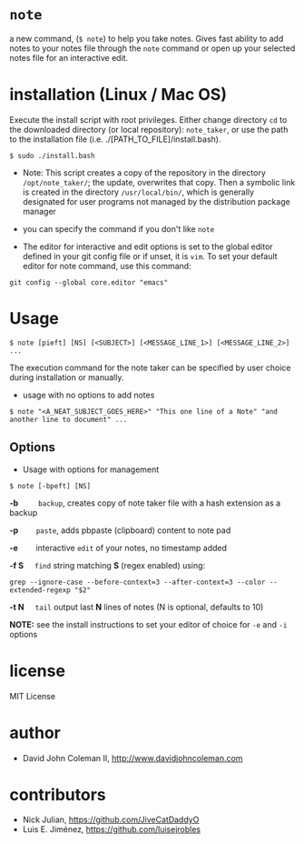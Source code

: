 # `note`

a new command, (`$ note`) to help you take notes. Gives fast ability to add notes to your
notes file through the `note` command or open up your selected notes file for an interactive edit.

# installation (Linux / Mac OS)

Execute the install script with root privileges. Either change directory `cd`
to the downloaded directory (or local repository): `note_taker`, or use the
path to the installation file (i.e. ./[PATH_TO_FILE]/install.bash).

```
$ sudo ./install.bash
```

- Note: This script creates a copy of the repository in the directory
`/opt/note_taker/`; the update, overwrites that copy. Then a symbolic link
is created in the directory `/usr/local/bin/`, which is generally
designated for user programs not managed by the distribution package manager

- you can specify the command if you don't like `note`

- The editor for interactive and edit options is set to the global editor defined in your
git config file or if unset, it is `vim`. To set your default editor for note command,
use this command:

```
git config --global core.editor "emacs"
```

# Usage

```
$ note [pieft] [NS] [<SUBJECT>] [<MESSAGE_LINE_1>] [<MESSAGE_LINE_2>] ...
```

The execution command for the note taker can be specified by user choice during installation or manually.

- usage with no options to add notes

```
$ note "<A_NEAT_SUBJECT_GOES_HERE>" "This one line of a Note" "and another line to document" ...
```

## Options

- Usage with options for management

```
$ note [-bpeft] [NS]
```

**\-b** &nbsp;&nbsp;&nbsp;&nbsp;&nbsp;&nbsp;&nbsp;
`backup`, creates copy of note taker file with a hash extension as a backup

**\-p** &nbsp;&nbsp;&nbsp;&nbsp;&nbsp;&nbsp;
`paste`, adds pbpaste (clipboard) content to note pad

**\-e** &nbsp;&nbsp;&nbsp;&nbsp;&nbsp;&nbsp;
interactive `edit` of your notes, no timestamp added

**\-f S** &nbsp;&nbsp;&nbsp;
`find` string matching **S** (regex enabled) using:
```
grep --ignore-case --before-context=3 --after-context=3 --color --extended-regexp "$2"
```

**\-t N** &nbsp;&nbsp;&nbsp;
`tail` output last **N** lines of notes (N is optional, defaults to 10)

**NOTE:** see the install instructions to set your editor of choice for `-e` and `-i` options

# license

MIT License

# author

- David John Coleman II, http://www.davidjohncoleman.com

# contributors

- Nick Julian, https://github.com/JiveCatDaddyO
- Luis E. Jiménez, https://github.com/luisejrobles
